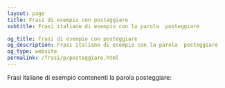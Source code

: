 ```yaml
---
layout: page
title: Frasi di esempio con posteggiare 
subtitle: Frasi italiane di esempio con la parola  posteggiare

og_title: Frasi di esempio con posteggiare 
og_description: Frasi italiane di esempio con la parola  posteggiare
og_type: website
permalink: /frasi/p/posteggiare.html
---
```


Frasi italiane di esempio contenenti la parola posteggiare:



